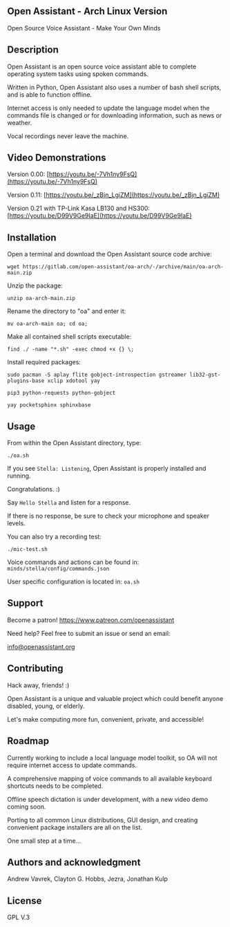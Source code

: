 ## Open Assistant - Arch Linux Version
Open Source Voice Assistant - Make Your Own Minds

## Description
Open Assistant is an open source voice assistant able to complete operating system tasks using spoken commands.

Written in Python, Open Assistant also uses a number of bash shell scripts, and is able to function offline. 

Internet access is only needed to update the language model when the commands file is changed or for downloading information, such as news or weather. 

Vocal recordings never leave the machine.

## Video Demonstrations
Version 0.00:
[https://youtu.be/-7Vh1ny9FsQ](https://youtu.be/-7Vh1ny9FsQ)

Version 0.11:
[https://youtu.be/_zBjn_LgiZM](https://youtu.be/_zBjn_LgiZM)

Version 0.21 with TP-Link Kasa LB130 and HS300:
[https://youtu.be/D99V9Ge9IaE](https://youtu.be/D99V9Ge9IaE)

## Installation
Open a terminal and download the Open Assistant source code archive:

```
wget https://gitlab.com/open-assistant/oa-arch/-/archive/main/oa-arch-main.zip
```

Unzip the package:

```
unzip oa-arch-main.zip
```

Rename the directory to "oa" and enter it:

```
mv oa-arch-main oa; cd oa;
```

Make all contained shell scripts executable:

```
find ./ -name "*.sh" -exec chmod +x {} \;
```

Install required packages:

```
sudo pacman -S aplay flite gobject-introspection gstreamer lib32-gst-plugins-base xclip xdotool yay
```


```
pip3 python-requests python-gobject
```


```
yay pocketsphinx sphinxbase
```

## Usage
From within the Open Assistant directory, type:

```./oa.sh```

If you see `Stella: Listening`, Open Assistant is properly installed and running.

Congratulations. :)

Say `Hello Stella` and listen for a response.

If there is no response, be sure to check your microphone and speaker levels.

You can also try a recording test:

```
./mic-test.sh
```

Voice commands and actions can be found in: `minds/stella/config/commands.json`

User specific configuration is located in: `oa.sh`

## Support
Become a patron! https://www.patreon.com/openassistant

Need help? Feel free to submit an issue or send an email:

[info@openassistant.org](info@openassistant.org)

## Contributing
Hack away, friends! :)

Open Assistant is a unique and valuable project which could benefit anyone disabled, young, or elderly.

Let's make computing more fun, convenient, private, and accessible!

## Roadmap
Currently working to include a local language model toolkit, so OA will not require internet access to update commands. 

A comprehensive mapping of voice commands to all available keyboard shortcuts needs to be completed.

Offline speech dictation is under development, with a new video demo coming soon.

Porting to all common Linux distributions, GUI design, and creating convenient package installers are all on the list.

One small step at a time...

## Authors and acknowledgment
Andrew Vavrek, Clayton G. Hobbs, Jezra, Jonathan Kulp

## License
GPL V.3
